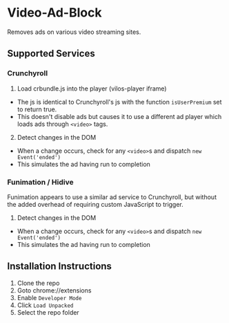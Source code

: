 # Video-Ad-Block

Removes ads on various video streaming sites.

## Supported Services
### Crunchyroll
1. Load crbundle.js into the player (vilos-player iframe)
  - The js is identical to Crunchyroll's js with the function `isUserPremium` set to return true.
  - This doesn't disable ads but causes it to use a different ad player which loads ads through `<video>` tags.
2. Detect changes in the DOM
  - When a change occurs, check for any `<video>`s and dispatch `new Event('ended')`
  - This simulates the ad having run to completion

### Funimation / Hidive
Funimation appears to use a similar ad service to Crunchyroll, but without the added overhead of requiring custom JavaScript to trigger.
1. Detect changes in the DOM
  - When a change occurs, check for any `<video>`s and dispatch `new Event('ended')`
  - This simulates the ad having run to completion

## Installation Instructions
1. Clone the repo
2. Goto chrome://extensions
3. Enable `Developer Mode`
4. Click `Load Unpacked`
5. Select the repo folder

